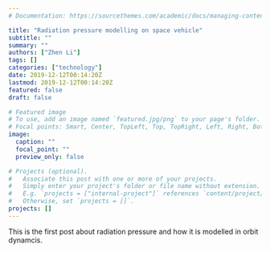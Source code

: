 ```yaml
---
# Documentation: https://sourcethemes.com/academic/docs/managing-content/

title: "Radiation pressure modelling on space vehicle"
subtitle: ""
summary: ""
authors: ["Zhen Li"]
tags: []
categories: ["technology"]
date: 2019-12-12T00:14:20Z
lastmod: 2019-12-12T00:14:20Z
featured: false
draft: false

# Featured image
# To use, add an image named `featured.jpg/png` to your page's folder.
# Focal points: Smart, Center, TopLeft, Top, TopRight, Left, Right, BottomLeft, Bottom, BottomRight.
image:
  caption: ""
  focal_point: ""
  preview_only: false

# Projects (optional).
#   Associate this post with one or more of your projects.
#   Simply enter your project's folder or file name without extension.
#   E.g. `projects = ["internal-project"]` references `content/project/deep-learning/index.md`.
#   Otherwise, set `projects = []`.
projects: []
---
```

This is the first post about radiation pressure and how it is modelled in orbit dynamcis.

